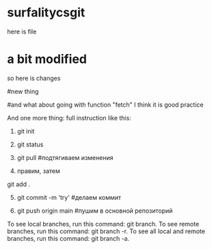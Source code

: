 # surfalitycsgit

here is file


# a bit modified

so here is changes


#new thing

#and what about going with function "fetch"
I think it is good practice


And one more thing: full instruction like this:

1) git init

2) git status

3) git pull #подтягиваем изменения

4) правим, затем

git add .



5) git commit -m 'try' #делаем коммит



6) git push origin main #пушим в основной репозиторий

To see local branches, run this command: git branch.
To see remote branches, run this command: git branch -r.
To see all local and remote branches, run this command: git branch -a.